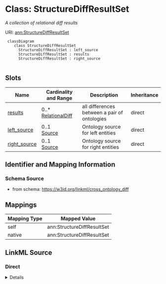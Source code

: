 # Class: StructureDiffResultSet
_A collection of relational diff results_




URI: [ann:StructureDiffResultSet](https://w3id.org/linkml/text_annotator/StructureDiffResultSet)


```{mermaid}
 classDiagram
    class StructureDiffResultSet
      StructureDiffResultSet : left_source
      StructureDiffResultSet : results
      StructureDiffResultSet : right_source
      
```



<!-- no inheritance hierarchy -->


## Slots

| Name | Cardinality and Range | Description | Inheritance |
| ---  | --- | --- | --- |
| [results](results.md) | 0..* <br/> [RelationalDiff](RelationalDiff.md) | all differences between a pair of ontologies | direct |
| [left_source](left_source.md) | 0..1 <br/> [Source](Source.md) | Ontology source for left entities | direct |
| [right_source](right_source.md) | 0..1 <br/> [Source](Source.md) | Ontology source for right entities | direct |







## Identifier and Mapping Information







### Schema Source


* from schema: https://w3id.org/linkml/cross_ontology_diff





## Mappings

| Mapping Type | Mapped Value |
| ---  | ---  |
| self | ann:StructureDiffResultSet |
| native | ann:StructureDiffResultSet |


## LinkML Source

<!-- TODO: investigate https://stackoverflow.com/questions/37606292/how-to-create-tabbed-code-blocks-in-mkdocs-or-sphinx -->

### Direct

<details>
```yaml
name: StructureDiffResultSet
description: A collection of relational diff results
from_schema: https://w3id.org/linkml/cross_ontology_diff
rank: 1000
attributes:
  results:
    name: results
    description: all differences between a pair of ontologies
    from_schema: https://w3id.org/linkml/cross_ontology_diff
    rank: 1000
    multivalued: true
    range: RelationalDiff
    inlined: true
  left_source:
    name: left_source
    description: Ontology source for left entities
    from_schema: https://w3id.org/linkml/cross_ontology_diff
    rank: 1000
    range: Source
  right_source:
    name: right_source
    description: Ontology source for right entities
    from_schema: https://w3id.org/linkml/cross_ontology_diff
    rank: 1000
    range: Source

```
</details>

### Induced

<details>
```yaml
name: StructureDiffResultSet
description: A collection of relational diff results
from_schema: https://w3id.org/linkml/cross_ontology_diff
rank: 1000
attributes:
  results:
    name: results
    description: all differences between a pair of ontologies
    from_schema: https://w3id.org/linkml/cross_ontology_diff
    rank: 1000
    multivalued: true
    alias: results
    owner: StructureDiffResultSet
    domain_of:
    - StructureDiffResultSet
    range: RelationalDiff
    inlined: true
  left_source:
    name: left_source
    description: Ontology source for left entities
    from_schema: https://w3id.org/linkml/cross_ontology_diff
    rank: 1000
    alias: left_source
    owner: StructureDiffResultSet
    domain_of:
    - StructureDiffResultSet
    range: Source
  right_source:
    name: right_source
    description: Ontology source for right entities
    from_schema: https://w3id.org/linkml/cross_ontology_diff
    rank: 1000
    alias: right_source
    owner: StructureDiffResultSet
    domain_of:
    - StructureDiffResultSet
    range: Source

```
</details>